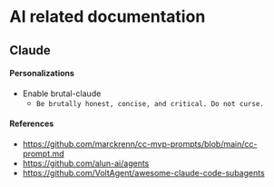 # AI related documentation

## Claude

#### Personalizations

- Enable brutal-claude
  - `Be brutally honest, concise, and critical. Do not curse.`

#### References

- https://github.com/marckrenn/cc-mvp-prompts/blob/main/cc-prompt.md
- https://github.com/alun-ai/agents
- https://github.com/VoltAgent/awesome-claude-code-subagents
